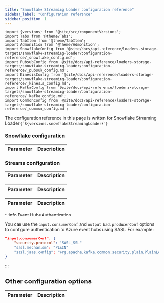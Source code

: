 ```yaml
---
title: "Snowflake Streaming Loader configuration reference"
sidebar_label: "Configuration reference"
sidebar_position: 1
---
```


```mdx-code-block
import {versions} from '@site/src/componentVersions';
import Tabs from '@theme/Tabs';
import TabItem from '@theme/TabItem';
import Admonition from '@theme/Admonition';
import SnowflakeConfig from '@site/docs/api-reference/loaders-storage-targets/snowflake-streaming-loader/configuration-reference/_snowflake_config.md';
import PubsubConfig from '@site/docs/api-reference/loaders-storage-targets/snowflake-streaming-loader/configuration-reference/_pubsub_config.md';
import KinesisConfig from '@site/docs/api-reference/loaders-storage-targets/snowflake-streaming-loader/configuration-reference/_kinesis_config.md';
import KafkaConfig from '@site/docs/api-reference/loaders-storage-targets/snowflake-streaming-loader/configuration-reference/_kafka_config.md';
import CommonConfig from '@site/docs/api-reference/loaders-storage-targets/snowflake-streaming-loader/configuration-reference/_common_config.md';
```

<p>The configuration reference in this page is written for Snowflake Streaming Loader <code>{`${versions.snowflakeStreamingLoader}`}</code></p>

### Snowflake configuration

<table>
    <thead>
        <tr>
            <th>Parameter</th>
            <th>Description</th>
        </tr>
    </thead>
    <tbody>
      <SnowflakeConfig/>
    </tbody>
</table>

### Streams configuration

<Tabs groupId="cloud" queryString>
  <TabItem value="aws" label="AWS" default>
    <table>
        <thead>
            <tr>
                <th>Parameter</th>
                <th>Description</th>
            </tr>
        </thead>
        <tbody>
          <KinesisConfig/>
        </tbody>
    </table>
  </TabItem>
  <TabItem value="gcp" label="GCP">
    <table>
        <thead>
            <tr>
                <th>Parameter</th>
                <th>Description</th>
            </tr>
        </thead>
        <tbody>
          <PubsubConfig/>
        </tbody>
    </table>
  </TabItem>
  <TabItem value="azure" label="Azure">
    <table>
        <thead>
            <tr>
                <th>Parameter</th>
                <th>Description</th>
            </tr>
        </thead>
        <tbody>
          <KafkaConfig/>
        </tbody>
    </table>

:::info Event Hubs Authentication

You can use the `input.consumerConf` and `output.bad.producerConf` options to configure authentication to Azure event hubs using SASL.  For example:

```json
"input.consumerConf": {
    "security.protocol": "SASL_SSL"
    "sasl.mechanism": "PLAIN"
    "sasl.jaas.config": "org.apache.kafka.common.security.plain.PlainLoginModule required username=\"\$ConnectionString\" password=<PASSWORD>;"
}
```

:::

  </TabItem>
</Tabs>

## Other configuration options

<table>
    <thead>
        <tr>
            <th>Parameter</th>
            <th>Description</th>
        </tr>
    </thead>
    <tbody>
      <CommonConfig/>
    </tbody>
</table>
